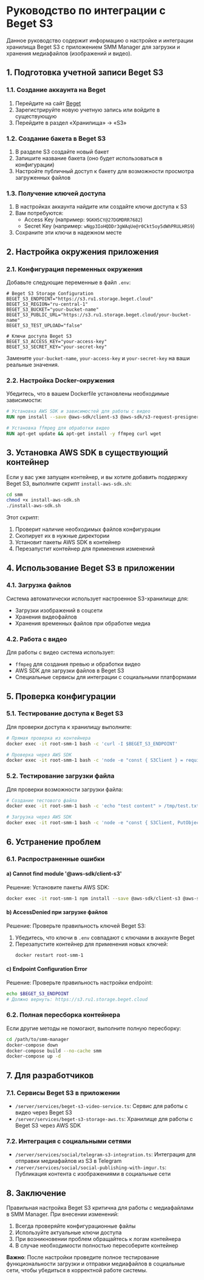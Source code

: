 # Руководство по интеграции с Beget S3

Данное руководство содержит информацию о настройке и интеграции хранилища Beget S3 с приложением SMM Manager для загрузки и хранения медиафайлов (изображений и видео).

## 1. Подготовка учетной записи Beget S3

### 1.1. Создание аккаунта на Beget

1. Перейдите на сайт [Beget](https://beget.com/ru)
2. Зарегистрируйте новую учетную запись или войдите в существующую
3. Перейдите в раздел «Хранилища» → «S3»

### 1.2. Создание бакета в Beget S3

1. В разделе S3 создайте новый бакет
2. Запишите название бакета (оно будет использоваться в конфигурации)
3. Настройте публичный доступ к бакету для возможности просмотра загруженных файлов

### 1.3. Получение ключей доступа

1. В настройках аккаунта найдите или создайте ключи доступа к S3
2. Вам потребуются:
   - Access Key (например: `9GKH5CY@27DGMDRR7682`)
   - Secret Key (например: `wNgp3IoHQDDr3gWAqUe@r0Ckt5oy5dWhPRULHRS9`)
3. Сохраните эти ключи в надежном месте

## 2. Настройка окружения приложения

### 2.1. Конфигурация переменных окружения

Добавьте следующие переменные в файл `.env`:

```
# Beget S3 Storage Configuration
BEGET_S3_ENDPOINT="https://s3.ru1.storage.beget.cloud"
BEGET_S3_REGION="ru-central-1"
BEGET_S3_BUCKET="your-bucket-name"
BEGET_S3_PUBLIC_URL="https://s3.ru1.storage.beget.cloud/your-bucket-name"
BEGET_S3_TEST_UPLOAD="false"

# Ключи доступа Beget S3
BEGET_S3_ACCESS_KEY="your-access-key"
BEGET_S3_SECRET_KEY="your-secret-key"
```

Замените `your-bucket-name`, `your-access-key` и `your-secret-key` на ваши реальные значения.

### 2.2. Настройка Docker-окружения

Убедитесь, что в вашем Dockerfile установлены необходимые зависимости:

```dockerfile
# Установка AWS SDK и зависимостей для работы с видео
RUN npm install --save @aws-sdk/client-s3 @aws-sdk/s3-request-presigner @aws-sdk/lib-storage

# Установка ffmpeg для обработки видео
RUN apt-get update && apt-get install -y ffmpeg curl wget
```

## 3. Установка AWS SDK в существующий контейнер

Если у вас уже запущен контейнер, и вы хотите добавить поддержку Beget S3, выполните скрипт `install-aws-sdk.sh`:

```bash
cd smm
chmod +x install-aws-sdk.sh
./install-aws-sdk.sh
```

Этот скрипт:
1. Проверит наличие необходимых файлов конфигурации
2. Скопирует их в нужные директории
3. Установит пакеты AWS SDK в контейнер
4. Перезапустит контейнер для применения изменений

## 4. Использование Beget S3 в приложении

### 4.1. Загрузка файлов

Система автоматически использует настроенное S3-хранилище для:
- Загрузки изображений в соцсети
- Хранения видеофайлов
- Хранения временных файлов при обработке медиа

### 4.2. Работа с видео

Для работы с видео система использует:
- `ffmpeg` для создания превью и обработки видео
- AWS SDK для загрузки файлов в Beget S3
- Специальные сервисы для интеграции с социальными платформами

## 5. Проверка конфигурации

### 5.1. Тестирование доступа к Beget S3

Для проверки доступа к хранилищу выполните:

```bash
# Прямая проверка из контейнера
docker exec -it root-smm-1 bash -c 'curl -I $BEGET_S3_ENDPOINT'

# Проверка через AWS SDK
docker exec -it root-smm-1 bash -c 'node -e "const { S3Client } = require(\"@aws-sdk/client-s3\"); const client = new S3Client({ region: process.env.BEGET_S3_REGION, endpoint: process.env.BEGET_S3_ENDPOINT, credentials: { accessKeyId: process.env.BEGET_S3_ACCESS_KEY, secretAccessKey: process.env.BEGET_S3_SECRET_KEY } }); console.log(\"S3 клиент создан успешно.\");"'
```

### 5.2. Тестирование загрузки файла

Для проверки возможности загрузки файла:

```bash
# Создание тестового файла
docker exec -it root-smm-1 bash -c 'echo "test content" > /tmp/test.txt'

# Загрузка через AWS SDK
docker exec -it root-smm-1 bash -c 'node -e "const { S3Client, PutObjectCommand } = require(\"@aws-sdk/client-s3\"); const fs = require(\"fs\"); const client = new S3Client({ region: process.env.BEGET_S3_REGION, endpoint: process.env.BEGET_S3_ENDPOINT, credentials: { accessKeyId: process.env.BEGET_S3_ACCESS_KEY, secretAccessKey: process.env.BEGET_S3_SECRET_KEY } }); async function uploadTest() { const fileContent = fs.readFileSync(\"/tmp/test.txt\"); const params = { Bucket: process.env.BEGET_S3_BUCKET, Key: \"test.txt\", Body: fileContent }; try { const data = await client.send(new PutObjectCommand(params)); console.log(\"Тестовый файл успешно загружен\", data); } catch (err) { console.error(\"Ошибка при загрузке файла:\", err); } } uploadTest();"'
```

## 6. Устранение проблем

### 6.1. Распространенные ошибки

#### a) Cannot find module '@aws-sdk/client-s3'

Решение: Установите пакеты AWS SDK:

```bash
docker exec -it root-smm-1 npm install --save @aws-sdk/client-s3 @aws-sdk/s3-request-presigner @aws-sdk/lib-storage
```

#### b) AccessDenied при загрузке файлов

Решение: Проверьте правильность ключей Beget S3:

1. Убедитесь, что ключи в `.env` совпадают с ключами в аккаунте Beget
2. Перезапустите контейнер для применения новых ключей:
   ```bash
   docker restart root-smm-1
   ```

#### c) Endpoint Configuration Error

Решение: Проверьте правильность настройки endpoint:

```bash
echo $BEGET_S3_ENDPOINT
# Должно вернуть: https://s3.ru1.storage.beget.cloud
```

### 6.2. Полная пересборка контейнера

Если другие методы не помогают, выполните полную пересборку:

```bash
cd /path/to/smm-manager
docker-compose down
docker-compose build --no-cache smm
docker-compose up -d
```

## 7. Для разработчиков

### 7.1. Сервисы Beget S3 в приложении

- `/server/services/beget-s3-video-service.ts`: Сервис для работы с видео через Beget S3
- `/server/services/beget-s3-storage-aws.ts`: Хранилище для работы с Beget S3 через AWS SDK

### 7.2. Интеграция с социальными сетями

- `/server/services/social/telegram-s3-integration.ts`: Интеграция для отправки медиафайлов из S3 в Telegram
- `/server/services/social/social-publishing-with-imgur.ts`: Публикация контента с изображениями в социальные сети

## 8. Заключение

Правильная настройка Beget S3 критична для работы с медиафайлами в SMM Manager. При внесении изменений:

1. Всегда проверяйте конфигурационные файлы
2. Используйте актуальные ключи доступа
3. При возникновении проблем обращайтесь к логам контейнера
4. В случае необходимости полностью пересоберите контейнер

**Важно**: После настройки проведите полное тестирование функциональности загрузки и отправки медиафайлов в социальные сети, чтобы убедиться в корректной работе системы.